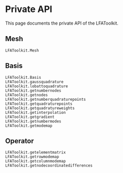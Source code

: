 # Private API

This page documents the private API of the LFAToolkit.

## Mesh

```@docs
LFAToolkit.Mesh
```

## Basis

```@docs
LFAToolkit.Basis
LFAToolkit.gaussquadrature
LFAToolkit.lobattoquadrature
LFAToolkit.getnumbernodes
LFAToolkit.getnodes
LFAToolkit.getnumberquadraturepoints
LFAToolkit.getquadraturepoints
LFAToolkit.getquadratureweights
LFAToolkit.getinterpolation
LFAToolkit.getgradient
LFAToolkit.getnumbermodes
LFAToolkit.getmodemap
```

## Operator

```@docs
LFAToolkit.getelementmatrix
LFAToolkit.getrowmodemap
LFAToolkit.getcolumnmodemap
LFAToolkit.getnodecoordinatedifferences
```
